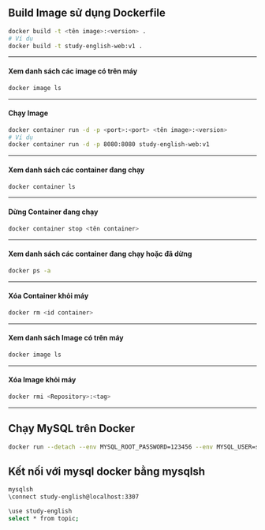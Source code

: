 
## Build Image sử dụng Dockerfile
```bash
docker build -t <tên image>:<version> .  
# Ví dụ
docker build -t study-english-web:v1 .
```

---

#### Xem danh sách các image có trên máy
```bash
docker image ls
```

---

#### Chạy Image
```bash
docker container run -d -p <port>:<port> <tên image>:<version>  
# Ví dụ
docker container run -d -p 8080:8080 study-english-web:v1
```

---

#### Xem danh sách các container đang chạy
```bash
docker container ls
```

---

#### Dừng Container đang chạy
```bash
docker container stop <tên container>
```

---

#### Xem danh sách các container đang chạy hoặc đã dừng
```bash
docker ps -a
```

---

#### Xóa Container khỏi máy
```bash
docker rm <id container>
```

---

#### Xem danh sách Image có trên máy
```bash
docker image ls
```

---

#### Xóa Image khỏi máy
```bash
docker rmi <Repository>:<tag>
```

---

## Chạy MySQL trên Docker
```bash
docker run --detach --env MYSQL_ROOT_PASSWORD=123456 --env MYSQL_USER=study-english --env MYSQL_PASSWORD=123456 --env MYSQL_DATABASE=study-english --name mysql --publish 3307:3306 mysql:8-oracle
```

## Kết nối với mysql docker bằng mysqlsh
```bash
mysqlsh
\connect study-english@localhost:3307
```
```bash
\use study-english
select * from topic;
```